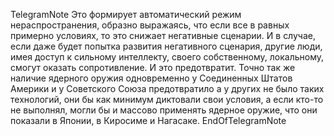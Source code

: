 TelegramNote
Это формирует автоматический режим нераспространения, образно выражаясь, что если все в равных примерно условиях, то это снижает негативные сценарии. И в случае, если даже будет попытка развития негативного сценария, другие люди, имея доступ к сильному интеллекту, своего собственному, локальному, смогут оказать сопротивление. И это предотвратит. Точно так же наличие ядерного оружия одновременно у Соединенных Штатов Америки и у Советского Союза предотвратило а у других не было таких технологий, они бы как минимум диктовали свои условия, а если кто-то не выполнял, могли бы и массово применять ядерное оружие, что они показали в Японии, в Киросиме и Нагасаке.
EndOfTelegramNote